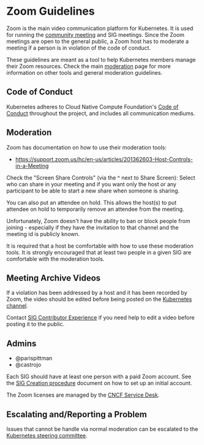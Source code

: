 # Zoom Guidelines

Zoom is the main video communication platform for Kubernetes. 
It is used for running the [community meeting](https://github.com/kubernetes/community/blob/master/events/community-meeting.md) and SIG meetings. 
Since the Zoom meetings are open to the general public, a Zoom host has to moderate a meeting if a person is in violation of the code of conduct. 

These guidelines are meant as a tool to help Kubernetes members manage their Zoom resources. 
Check the main [moderation](./moderation.md) page for more information on other tools and general moderation guidelines.

## Code of Conduct
Kubernetes adheres to Cloud Native Compute Foundation's [Code of Conduct](https://github.com/cncf/foundation/blob/master/code-of-conduct.md) throughout the project, and includes all communication mediums.

## Moderation

Zoom has documentation on how to use their moderation tools: 

- https://support.zoom.us/hc/en-us/articles/201362603-Host-Controls-in-a-Meeting

Check the "Screen Share Controls" (via the ^ next to Share Screen): Select who can share in your meeting and if you want only the host or any participant to be able to start a new share when someone is sharing.  

You can also put an attendee on hold. This allows the host(s) to put attendee on hold to temporarily remove an attendee from the meeting. 

Unfortunately, Zoom doesn't have the ability to ban or block people from joining - especially if they have the invitation to that channel and the meeting id is publicly known.

It is required that a host be comfortable with how to use these moderation tools. It is strongly encouraged that at least two people in a given SIG are comfortable with the moderation tools. 

## Meeting Archive Videos

If a violation has been addressed by a host and it has been recorded by Zoom, the video should be edited before being posted on the [Kubernetes channel](https://www.youtube.com/c/kubernetescommunity).

Contact [SIG Contributor Experience](https://github.com/kubernetes/community/tree/master/sig-contributor-experience) if you need help to edit a video before posting it to the public. 

## Admins

- @parispittman
- @castrojo

Each SIG should have at least one person with a paid Zoom account. 
See the [SIG Creation procedure](https://github.com/kubernetes/community/blob/master/sig-governance.md#sig-creation-procedure) document on how to set up an initial account. 

The Zoom licenses are managed by the [CNCF Service Desk](https://github.com/cncf/servicedesk). 

## Escalating and/Reporting a Problem

Issues that cannot be handle via normal moderation can be escalated to the [Kubernetes steering committee](https://github.com/kubernetes/steering). 
